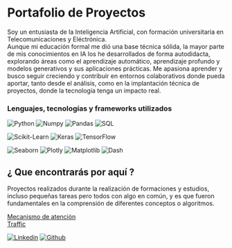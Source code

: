 # Portafolio de Proyectos

Soy un entusiasta de la Inteligencia Artificial, con formación universitaria en Telecomunicaciones y Eléctrónica.  
Aunque mi educación formal me dió una base técnica sólida, la mayor parte de mis conocimientos en IA los he desarrollados de forma autodidacta, explorando áreas como el aprendizaje automático, aprendizaje profundo y modelos generativos y sus aplicaciones prácticas. Me apasiona aprender y  busco seguir creciendo y contribuir en entornos colaborativos donde pueda aportar, tanto desde el análisis, como en la implantación técnica de proyectos, donde la tecnología tenga un impacto real.

### Lenguajes, tecnologías y frameworks utilizados

![Python](https://img.shields.io/badge/Python-yellow?style=for-the-badge&logo=python&logoColor=white&labelColor=101010)
![Numpy](https://img.shields.io/badge/numpy-orange?style=for-the-badge&logo=numpy&logoColor=white&labelColor=101010)
![Pandas](https://img.shields.io/badge/pandas-blue?style=for-the-badge&logo=pandas&logoColor=white&labelColor=101010)
![SQL](https://img.shields.io/badge/sql-5646ED?style=for-the-badge&logo=sqlx&logoColor=white&labelColor=101010)

![Scikit-Learn](https://img.shields.io/badge/scikit-Learn-orange?style=for-the-badge&logo=scikitlearn&logoColor=white&labelColor=101010)
![Keras](https://img.shields.io/badge/keras-green?style=for-the-badge&logo=kerasw&logoColor=white&labelColor=101010)
![TensorFlow](https://img.shields.io/badge/tensorflow-blue?style=for-the-badge&logo=tensorflow&logoColor=white&labelColor=101010)

![Seaborn](https://img.shields.io/badge/Seaborn-yellow?style=for-the-badge&logo=seaborn&logoColor=white&labelColor=101010)
![Plotly](https://img.shields.io/badge/Plotly-green?style=for-the-badge&logo=plotly&logoColor=white&labelColor=101010)
![Matplotlib](https://img.shields.io/badge/Matplotlib-5646ED?style=for-the-badge&logo=matplotlib&logoColor=white&labelColor=101010)
![Dash](https://img.shields.io/badge/dash-orange?style=for-the-badge&logo=dash&logoColor=white&labelColor=101010)


## ¿ Que encontrarás por aquí ?

Proyectos realizados durante la realización de formaciones y estudios, incluso pequeñas tareas pero todos con algo en común, y es que fueron fundamentales en la comprensión de diferentes conceptos o algoritmos.

<a href="./attention">Mecanismo de atención</a>  
<a href="./traffic">Traffic</a>  



[![Linkedin](https://img.shields.io/badge/linkedin-blue?style=for-the-badge&logo=linkedin&logoColor=white&labelColor=101010)](https://www.linkedin.com/in/pavel-castellanos-1989pcb) [![Github](https://img.shields.io/badge/GitHub-pcastellanosbenet-087ec4?style=for-the-badge&logo=github&logoColor=white&labelColor=101010)](https://github.com/pcastellanosbenet)
